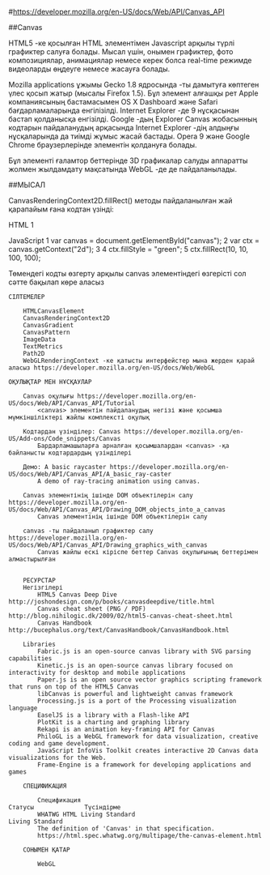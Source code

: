 #https://developer.mozilla.org/en-US/docs/Web/API/Canvas_API

##Canvas

HTML5 -ке қосылған <canvas> HTML элементімен Javascript арқылы түрлі графиктер салуға болады. Мысал үшін, онымен графиктер, фото композициялар, анимациялар немесе керек болса real-time режимде видеоларды өңдеуге немесе жасауға болады.

Mozilla applications ұжымы Gecko 1.8 ядросында <canvas> -ты дамытуға көптеген үлес қосып жатыр (мысалы Firefox 1.5). Бұл элемент алғашқы рет Apple компаниясының бастамасымен OS X Dashboard және Safari бағдарламаларында енгілізілді. Internet Explorer -де <canvas> 9 нұсқасынан бастап қолданысқа енгізілді. Google -дың Explorer Canvas жобасынның кодтарын пайдаланудың арқасында Internet Explorer -дің алдыңғы нұсқаларында да <canvas> тиімді жұмыс жасай бастады. Opera 9 және Google Chrome браузерлерінде <canvas> элементін қолдануға болады.

Бұл <canvas> элементі ғаламтор беттерінде 3D графикалар салуды аппаратты жолмен жылдамдату мақсатында WebGL -де де пайдаланылады.

##МЫСАЛ

CanvasRenderingContext2D.fillRect() методы пайдаланылған жай қарапайым ғана кодтан үзінді:

HTML
     1 <canvas id="canvas"></canvas>

JavaScript
     1 var canvas = document.getElementById("canvas");
     2 var ctx = canvas.getContext("2d");
     3 
     4 ctx.fillStyle = "green";
     5 ctx.fillRect(10, 10, 100, 100);
		
Төмендегі кодты өзгерту арқылы canvas элементіндегі өзгерісті сол сәтте бақылап көре аласыз	

	СІЛТЕМЕЛЕР

		HTMLCanvasElement
		CanvasRenderingContext2D
		CanvasGradient
		CanvasPattern
		ImageData
		TextMetrics
		Path2D 
		WebGLRenderingContext -ке қатысты интерфейстер мына жерден қарай аласыз https://developer.mozilla.org/en-US/docs/Web/WebGL
		
	ОҚУЛЫҚТАР МЕН НҰСҚАУЛАР
	
		Canvas оқулығы https://developer.mozilla.org/en-US/docs/Web/API/Canvas_API/Tutorial
			<canvas> элементін пайдаланудың негізі және қосымша мүмкіншіліктері жайлы комплексті оқулық
			
		Кодтардан үзінділер: Canvas https://developer.mozilla.org/en-US/Add-ons/Code_snippets/Canvas
			Бардарламашыларға арналған қосымшалардан <canvas> -қа байланысты кодтардардың үзінділері
			
		Демо: A basic raycaster https://developer.mozilla.org/en-US/docs/Web/API/Canvas_API/A_basic_ray-caster
			A demo of ray-tracing animation using canvas.
			
		Canvas элементінің ішінде DOM объектілерін салу https://developer.mozilla.org/en-US/docs/Web/API/Canvas_API/Drawing_DOM_objects_into_a_canvas
			Canvas элементінің ішінде DOM объектілерін салу
			
		canvas -ты пайдаланып графиктер салу https://developer.mozilla.org/en-US/docs/Web/API/Canvas_API/Drawing_graphics_with_canvas
			Canvas жайлы ескі кіріспе беттер Canvas оқулығының беттерімен алмастырылған
			
		
		РЕСУРСТАР
		Негізгілері
			HTML5 Canvas Deep Dive http://joshondesign.com/p/books/canvasdeepdive/title.html
			Canvas cheat sheet (PNG / PDF) http://blog.nihilogic.dk/2009/02/html5-canvas-cheat-sheet.html
			Canvas Handbook http://bucephalus.org/text/CanvasHandbook/CanvasHandbook.html
			
		Libraries
			Fabric.js is an open-source canvas library with SVG parsing capabilities 
			Kinetic.js is an open-source canvas library focused on interactivity for desktop and mobile applications
			Paper.js is an open source vector graphics scripting framework that runs on top of the HTML5 Canvas
			libCanvas is powerful and lightweight canvas framework
			Processing.js is a port of the Processing visualization language
			EaselJS is a library with a Flash-like API
			PlotKit is a charting and graphing library
			Rekapi is an animation key-framing API for Canvas
			PhiloGL is a WebGL framework for data visualization, creative coding and game development.
			JavaScript InfoVis Toolkit creates interactive 2D Canvas data visualizations for the Web.
			Frame-Engine is a framework for developing applications and games
			
		СПЕЦИФИКАЦИЯ
		
			Спецификация	                                             Статусы	          Түсіндірме
			WHATWG HTML Living Standard	                               Living Standard
			The definition of 'Canvas' in that specification.
			https://html.spec.whatwg.org/multipage/the-canvas-element.html
			
		СОНЫМЕН ҚАТАР
			
			WebGL
